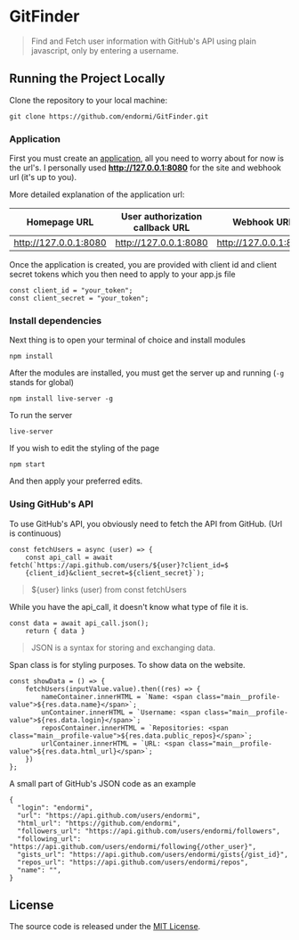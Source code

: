 # GitFinder

> Find and Fetch user information with GitHub's API using plain javascript, only by entering a username.

## Running the Project Locally

Clone the repository to your local machine:

```
git clone https://github.com/endormi/GitFinder.git
```

### Application

First you must create an [application](https://github.com/settings/apps), all you need to worry about for now is the url's. I personally used **http://127.0.0.1:8080** for the site and webhook url (it's up to you).

More detailed explanation of the application url:

Homepage URL | User authorization callback URL  | Webhook URL 
------------- | ------------- | ------------- 
http://127.0.0.1:8080 | http://127.0.0.1:8080 | http://127.0.0.1:8080

Once the application is created, you are provided with client id and client secret tokens which you then need to apply to your app.js file

```
const client_id = "your_token";
const client_secret = "your_token";
```

### Install dependencies

Next thing is to open your terminal of choice and install modules

```
npm install
```

After the modules are installed, you must get the server up and running (`-g` stands for global)

```
npm install live-server -g
```

To run the server 

```
live-server
```

If you wish to edit the styling of the page

```
npm start
```

And then apply your preferred edits.

### Using GitHub's API

To use GitHub's API, you obviously need to fetch the API from GitHub. (Url is continuous)

```
const fetchUsers = async (user) => {
    const api_call = await fetch(`https://api.github.com/users/${user}?client_id=$
    {client_id}&client_secret=${client_secret}`);
```

> ${user} links (user) from const fetchUsers

While you have the api_call, it doesn't know what type of file it is.

```
const data = await api_call.json();
    return { data }
```

> JSON is a syntax for storing and exchanging data.

Span class is for styling purposes. To show data on the website.

```
const showData = () => {
    fetchUsers(inputValue.value).then((res) => {
        nameContainer.innerHTML = `Name: <span class="main__profile-value">${res.data.name}</span>`;
        unContainer.innerHTML = `Username: <span class="main__profile-value">${res.data.login}</span>`;
        reposContainer.innerHTML = `Repositories: <span class="main__profile-value">${res.data.public_repos}</span>`;
        urlContainer.innerHTML = `URL: <span class="main__profile-value">${res.data.html_url}</span>`;
    })
};
```

A small part of GitHub's JSON code as an example

``` 
{
  "login": "endormi",
  "url": "https://api.github.com/users/endormi",
  "html_url": "https://github.com/endormi",
  "followers_url": "https://api.github.com/users/endormi/followers",
  "following_url": "https://api.github.com/users/endormi/following{/other_user}",
  "gists_url": "https://api.github.com/users/endormi/gists{/gist_id}",
  "repos_url": "https://api.github.com/users/endormi/repos",
  "name": "",
}
```

## License

The source code is released under the [MIT License](https://github.com/endormi/GitFinder/blob/master/LICENSE).
